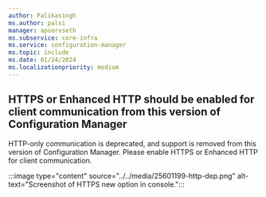 ```yaml
---
author: Palikasingh
ms.author: palsi
manager: apoorvseth
ms.subservice: core-infra
ms.service: configuration-manager
ms.topic: include
ms.date: 01/24/2024
ms.localizationpriority: medium
---
```


## <a name="bkmk_EHTTP"></a> HTTPS or Enhanced HTTP should be enabled for client communication from this version of Configuration Manager

<!-- 25601199-->
HTTP-only communication is deprecated, and support is removed from this version of Configuration Manager. Please enable HTTPS or Enhanced HTTP for client communication. 

:::image type="content" source="../../media/25601199-http-dep.png" alt-text="Screenshot of HTTPS new option in console.":::

